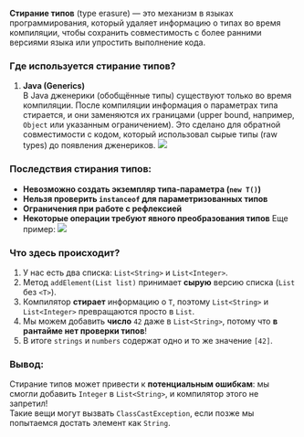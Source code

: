 **Стирание типов** (type erasure) — это механизм в языках программирования, который удаляет информацию о типах во время компиляции, чтобы сохранить совместимость с более ранними версиями языка или упростить выполнение кода.

### Где используется стирание типов?

1. **Java (Generics)**  
    В Java дженерики (обобщённые типы) существуют только во время компиляции. После компиляции информация о параметрах типа стирается, и они заменяются их границами (upper bound, например, `Object` или указанным ограничением). Это сделано для обратной совместимости с кодом, который использовал сырые типы (raw types) до появления дженериков.
![](Pasted%20image%2020250205081257.png)
### Последствия стирания типов:

- **Невозможно создать экземпляр типа-параметра (`new T()`)**
- **Нельзя проверить `instanceof` для параметризованных типов**
- **Ограничения при работе с рефлексией**
- **Некоторые операции требуют явного преобразования типов**
Еще пример:
![](Pasted%20image%2020250205081541.png)
### Что здесь происходит?

1. У нас есть два списка: `List<String>` и `List<Integer>`.
2. Метод `addElement(List list)` принимает **сырую** версию списка (`List` без `<T>`).
3. Компилятор **стирает** информацию о `T`, поэтому `List<String>` и `List<Integer>` превращаются просто в `List`.
4. Мы можем добавить **число** `42` даже в `List<String>`, потому что **в рантайме нет проверки типов**!
5. В итоге `strings` и `numbers` содержат одно и то же значение `[42]`.

### Вывод:

Стирание типов может привести к **потенциальным ошибкам**: мы смогли добавить `Integer` в `List<String>`, и компилятор этого не запретил!  
Такие вещи могут вызвать `ClassCastException`, если позже мы попытаемся достать элемент как `String`.
